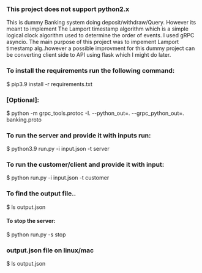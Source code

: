 ### This project does not support python2.x

This is  dummy Banking system doing deposit/withdraw/Query. However its meant to implement The Lamport timestamp algorithm which is a simple logical clock algorithm used to determine the order of events. I used gRPC asyncio. The main purpose of this project was to impement Lamport timestamp alg..however a possible improvment for this dummy project can be  converting client side to API using flask which I might do later. 


### To install the requirements run the following command:


$ pip3.9 install -r requirements.txt 

### [Optional]:
$ python -m grpc_tools.protoc -I. --python_out=. --grpc_python_out=. banking.proto 

### To run the server and provide it with inputs run:

$ python3.9 run.py  -i input.json -t server

### To run the customer/client and provide it with input:

$ python run.py  -i input.json -t customer

### To find the output file..
$ ls  output.json

#### To stop the server:

$ python run.py  -s stop

### output.json file on linux/mac
 $ ls output.json

